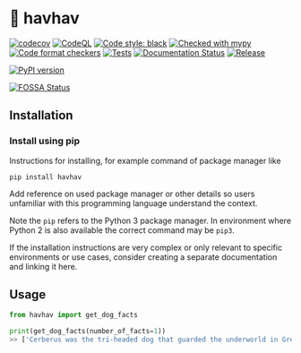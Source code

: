 # :bone: havhav
[![codecov](https://codecov.io/gh/tugrulcan/havhav/branch/main/graph/badge.svg?token=upaHgOeki5)](https://codecov.io/gh/tugrulcan/havhav)
[![CodeQL](https://github.com/tugrulcan/havhav/actions/workflows/codeql-analysis.yml/badge.svg?branch=main)](https://github.com/tugrulcan/havhav/actions/workflows/codeql-analysis.yml)
<a href="https://github.com/psf/black"><img alt="Code style: black" src="https://img.shields.io/badge/code%20style-black-000000.svg"></a>
[![Checked with mypy](http://www.mypy-lang.org/static/mypy_badge.svg)](http://mypy-lang.org/)
[![Code format checkers](https://github.com/tugrulcan/havhav/actions/workflows/code-quality.yaml/badge.svg)](https://github.com/tugrulcan/havhav/actions/workflows/code-quality.yaml)
[![Tests](https://github.com/tugrulcan/havhav/actions/workflows/test.yaml/badge.svg)](https://github.com/tugrulcan/havhav/actions/workflows/test.yaml)
[![Documentation Status](https://readthedocs.org/projects/havhav/badge/?version=latest)](https://havhav.readthedocs.io/en/latest/?badge=latest)
[![Release](https://github.com/tugrulcan/havhav/actions/workflows/release.yaml/badge.svg)](https://github.com/tugrulcan/havhav/actions/workflows/release.yaml)


[![PyPI version](https://badge.fury.io/py/havhav.svg)](https://badge.fury.io/py/havhav)


[![FOSSA Status](https://app.fossa.com/api/projects/git%2Bgithub.com%2Ftugrulcan%2Fhavhav.svg?type=large)](https://app.fossa.com/projects/git%2Bgithub.com%2Ftugrulcan%2Fhavhav?ref=badge_large)


## Installation

### Install using pip

Instructions for installing, for example command of package manager like

    pip install havhav

Add reference on used package manager or other details so users unfamiliar with this programming language understand the context.

Note the `pip` refers to the Python 3 package manager. In environment where Python 2 is also available the correct command may be `pip3`.

If the installation instructions are very complex or only relevant to specific environments or use cases, consider creating a separate documentation and linking it here.

## Usage
```python 
from havhav import get_dog_facts

print(get_dog_facts(number_of_facts=1))
>> ['Cerberus was the tri-headed dog that guarded the underworld in Greek mythology.']
```
